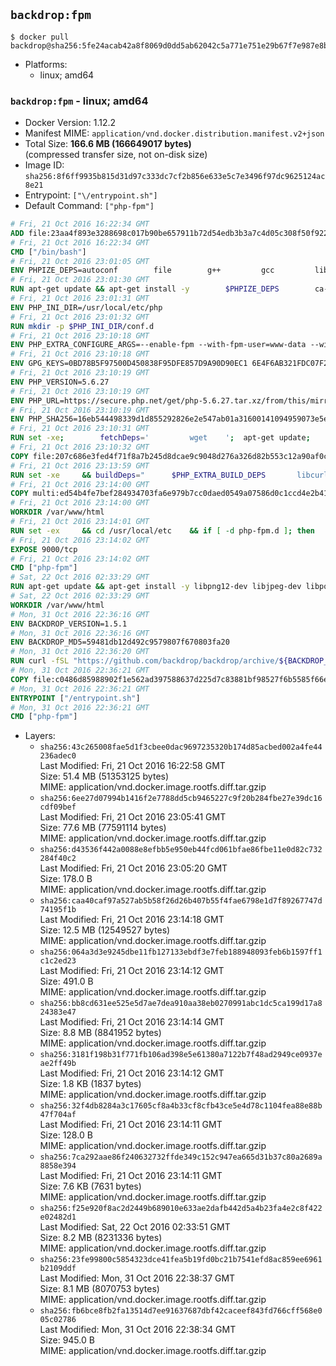 ## `backdrop:fpm`

```console
$ docker pull backdrop@sha256:5fe24acab42a8f8069d0dd5ab62042c5a771e751e29b67f7e987e8b6b9436639
```

-	Platforms:
	-	linux; amd64

### `backdrop:fpm` - linux; amd64

-	Docker Version: 1.12.2
-	Manifest MIME: `application/vnd.docker.distribution.manifest.v2+json`
-	Total Size: **166.6 MB (166649017 bytes)**  
	(compressed transfer size, not on-disk size)
-	Image ID: `sha256:8f6ff9935b815d31d97c333dc7cf2b856e633e5c7e3496f97dc9625124ac8e21`
-	Entrypoint: `["\/entrypoint.sh"]`
-	Default Command: `["php-fpm"]`

```dockerfile
# Fri, 21 Oct 2016 16:22:34 GMT
ADD file:23aa4f893e3288698c017b90be657911b72d54edb3b3a7c4d05c308f50f9228f in / 
# Fri, 21 Oct 2016 16:22:34 GMT
CMD ["/bin/bash"]
# Fri, 21 Oct 2016 23:01:05 GMT
ENV PHPIZE_DEPS=autoconf 		file 		g++ 		gcc 		libc-dev 		make 		pkg-config 		re2c
# Fri, 21 Oct 2016 23:01:30 GMT
RUN apt-get update && apt-get install -y 		$PHPIZE_DEPS 		ca-certificates 		curl 		libedit2 		libsqlite3-0 		libxml2 		xz-utils 	--no-install-recommends && rm -r /var/lib/apt/lists/*
# Fri, 21 Oct 2016 23:01:31 GMT
ENV PHP_INI_DIR=/usr/local/etc/php
# Fri, 21 Oct 2016 23:01:32 GMT
RUN mkdir -p $PHP_INI_DIR/conf.d
# Fri, 21 Oct 2016 23:10:18 GMT
ENV PHP_EXTRA_CONFIGURE_ARGS=--enable-fpm --with-fpm-user=www-data --with-fpm-group=www-data
# Fri, 21 Oct 2016 23:10:18 GMT
ENV GPG_KEYS=0BD78B5F97500D450838F95DFE857D9A90D90EC1 6E4F6AB321FDC07F2C332E3AC2BF0BC433CFC8B3
# Fri, 21 Oct 2016 23:10:19 GMT
ENV PHP_VERSION=5.6.27
# Fri, 21 Oct 2016 23:10:19 GMT
ENV PHP_URL=https://secure.php.net/get/php-5.6.27.tar.xz/from/this/mirror PHP_ASC_URL=https://secure.php.net/get/php-5.6.27.tar.xz.asc/from/this/mirror
# Fri, 21 Oct 2016 23:10:19 GMT
ENV PHP_SHA256=16eb544498339d1d855292826e2e547ab01a31600141094959073e5e10e93ab5 PHP_MD5=9ce6efc96d5ab81ef808f8ed6b1f242d
# Fri, 21 Oct 2016 23:10:31 GMT
RUN set -xe; 		fetchDeps=' 		wget 	'; 	apt-get update; 	apt-get install -y --no-install-recommends $fetchDeps; 	rm -rf /var/lib/apt/lists/*; 		mkdir -p /usr/src; 	cd /usr/src; 		wget -O php.tar.xz "$PHP_URL"; 		if [ -n "$PHP_SHA256" ]; then 		echo "$PHP_SHA256 *php.tar.xz" | sha256sum -c -; 	fi; 	if [ -n "$PHP_MD5" ]; then 		echo "$PHP_MD5 *php.tar.xz" | md5sum -c -; 	fi; 		if [ -n "$PHP_ASC_URL" ]; then 		wget -O php.tar.xz.asc "$PHP_ASC_URL"; 		export GNUPGHOME="$(mktemp -d)"; 		for key in $GPG_KEYS; do 			gpg --keyserver ha.pool.sks-keyservers.net --recv-keys "$key"; 		done; 		gpg --batch --verify php.tar.xz.asc php.tar.xz; 		rm -r "$GNUPGHOME"; 	fi; 		apt-get purge -y --auto-remove $fetchDeps
# Fri, 21 Oct 2016 23:10:32 GMT
COPY file:207c686e3fed4f71f8a7b245d8dcae9c9048d276a326d82b553c12a90af0c0ca in /usr/local/bin/ 
# Fri, 21 Oct 2016 23:13:59 GMT
RUN set -xe 	&& buildDeps=" 		$PHP_EXTRA_BUILD_DEPS 		libcurl4-openssl-dev 		libedit-dev 		libsqlite3-dev 		libssl-dev 		libxml2-dev 	" 	&& apt-get update && apt-get install -y $buildDeps --no-install-recommends && rm -rf /var/lib/apt/lists/* 		&& docker-php-source extract 	&& cd /usr/src/php 	&& ./configure 		--with-config-file-path="$PHP_INI_DIR" 		--with-config-file-scan-dir="$PHP_INI_DIR/conf.d" 				--disable-cgi 				--enable-ftp 		--enable-mbstring 		--enable-mysqlnd 				--with-curl 		--with-libedit 		--with-openssl 		--with-zlib 				$PHP_EXTRA_CONFIGURE_ARGS 	&& make -j "$(nproc)" 	&& make install 	&& { find /usr/local/bin /usr/local/sbin -type f -executable -exec strip --strip-all '{}' + || true; } 	&& make clean 	&& docker-php-source delete 		&& apt-get purge -y --auto-remove -o APT::AutoRemove::RecommendsImportant=false $buildDeps
# Fri, 21 Oct 2016 23:14:00 GMT
COPY multi:ed54b4fe7bef284934703fa6e979b7cc0daed0549a07586d0c1ccd4e2b41884a in /usr/local/bin/ 
# Fri, 21 Oct 2016 23:14:00 GMT
WORKDIR /var/www/html
# Fri, 21 Oct 2016 23:14:01 GMT
RUN set -ex 	&& cd /usr/local/etc 	&& if [ -d php-fpm.d ]; then 		sed 's!=NONE/!=!g' php-fpm.conf.default | tee php-fpm.conf > /dev/null; 		cp php-fpm.d/www.conf.default php-fpm.d/www.conf; 	else 		mkdir php-fpm.d; 		cp php-fpm.conf.default php-fpm.d/www.conf; 		{ 			echo '[global]'; 			echo 'include=etc/php-fpm.d/*.conf'; 		} | tee php-fpm.conf; 	fi 	&& { 		echo '[global]'; 		echo 'error_log = /proc/self/fd/2'; 		echo; 		echo '[www]'; 		echo '; if we send this to /proc/self/fd/1, it never appears'; 		echo 'access.log = /proc/self/fd/2'; 		echo; 		echo 'clear_env = no'; 		echo; 		echo '; Ensure worker stdout and stderr are sent to the main error log.'; 		echo 'catch_workers_output = yes'; 	} | tee php-fpm.d/docker.conf 	&& { 		echo '[global]'; 		echo 'daemonize = no'; 		echo; 		echo '[www]'; 		echo 'listen = [::]:9000'; 	} | tee php-fpm.d/zz-docker.conf
# Fri, 21 Oct 2016 23:14:02 GMT
EXPOSE 9000/tcp
# Fri, 21 Oct 2016 23:14:02 GMT
CMD ["php-fpm"]
# Sat, 22 Oct 2016 02:33:29 GMT
RUN apt-get update && apt-get install -y libpng12-dev libjpeg-dev libpq-dev 	&& rm -rf /var/lib/apt/lists/* 	&& docker-php-ext-configure gd --with-png-dir=/usr --with-jpeg-dir=/usr 	&& docker-php-ext-install gd mbstring pdo pdo_mysql pdo_pgsql zip
# Sat, 22 Oct 2016 02:33:29 GMT
WORKDIR /var/www/html
# Mon, 31 Oct 2016 22:36:16 GMT
ENV BACKDROP_VERSION=1.5.1
# Mon, 31 Oct 2016 22:36:16 GMT
ENV BACKDROP_MD5=59481db12d492c9579807f670803fa20
# Mon, 31 Oct 2016 22:36:20 GMT
RUN curl -fSL "https://github.com/backdrop/backdrop/archive/${BACKDROP_VERSION}.tar.gz" -o backdrop.tar.gz 	&& echo "${BACKDROP_MD5} *backdrop.tar.gz" | md5sum -c - 	&& tar -xz --strip-components=1 -f backdrop.tar.gz 	&& rm backdrop.tar.gz 	&& chown -R www-data:www-data sites
# Mon, 31 Oct 2016 22:36:21 GMT
COPY file:c0486d85988902f1e562ad397588637d225d7c83881bf98527f6b5585f66ee13 in /entrypoint.sh 
# Mon, 31 Oct 2016 22:36:21 GMT
ENTRYPOINT ["/entrypoint.sh"]
# Mon, 31 Oct 2016 22:36:21 GMT
CMD ["php-fpm"]
```

-	Layers:
	-	`sha256:43c265008fae5d1f3cbee0dac9697235320b174d85acbed002a4fe44236adec0`  
		Last Modified: Fri, 21 Oct 2016 16:22:58 GMT  
		Size: 51.4 MB (51353125 bytes)  
		MIME: application/vnd.docker.image.rootfs.diff.tar.gzip
	-	`sha256:6ee27d07994b1416f2e7788dd5cb9465227c9f20b284fbe27e39dc16cdf09bef`  
		Last Modified: Fri, 21 Oct 2016 23:05:41 GMT  
		Size: 77.6 MB (77591114 bytes)  
		MIME: application/vnd.docker.image.rootfs.diff.tar.gzip
	-	`sha256:d43536f442a0088e8efbb5e950eb44fcd061bfae86fbe11e0d82c732284f40c2`  
		Last Modified: Fri, 21 Oct 2016 23:05:20 GMT  
		Size: 178.0 B  
		MIME: application/vnd.docker.image.rootfs.diff.tar.gzip
	-	`sha256:caa40caf97a527ab5b58f26d26b407b55f4fae6798e1d7f89267747d74195f1b`  
		Last Modified: Fri, 21 Oct 2016 23:14:18 GMT  
		Size: 12.5 MB (12549527 bytes)  
		MIME: application/vnd.docker.image.rootfs.diff.tar.gzip
	-	`sha256:064a3d3e9245dbe11fb127133ebdf3e7feb188948093feb6b1597ff1c1c2ed23`  
		Last Modified: Fri, 21 Oct 2016 23:14:12 GMT  
		Size: 491.0 B  
		MIME: application/vnd.docker.image.rootfs.diff.tar.gzip
	-	`sha256:bb8cd631ee525e5d7ae7dea910aa38eb0270991abc1dc5ca199d17a824383e47`  
		Last Modified: Fri, 21 Oct 2016 23:14:14 GMT  
		Size: 8.8 MB (8841952 bytes)  
		MIME: application/vnd.docker.image.rootfs.diff.tar.gzip
	-	`sha256:3181f198b31f771fb106ad398e5e61380a7122b7f48ad2949ce0937eae2ff49b`  
		Last Modified: Fri, 21 Oct 2016 23:14:12 GMT  
		Size: 1.8 KB (1837 bytes)  
		MIME: application/vnd.docker.image.rootfs.diff.tar.gzip
	-	`sha256:32f4db8284a3c17605cf8a4b33cf8cfb43ce5e4d78c1104fea88e88b47f704af`  
		Last Modified: Fri, 21 Oct 2016 23:14:11 GMT  
		Size: 128.0 B  
		MIME: application/vnd.docker.image.rootfs.diff.tar.gzip
	-	`sha256:7ca292aae86f240632732ffde349c152c947ea665d31b37c80a2689a8858e394`  
		Last Modified: Fri, 21 Oct 2016 23:14:11 GMT  
		Size: 7.6 KB (7631 bytes)  
		MIME: application/vnd.docker.image.rootfs.diff.tar.gzip
	-	`sha256:f25e920f8ac2d2449b689010e633ae2dafb442d5a4b23fa4e2c8f422e02482d1`  
		Last Modified: Sat, 22 Oct 2016 02:33:51 GMT  
		Size: 8.2 MB (8231336 bytes)  
		MIME: application/vnd.docker.image.rootfs.diff.tar.gzip
	-	`sha256:23fe99800c5854323dce41fea5b19fd0bc21b7541efd8ac859ee6961b2109ddf`  
		Last Modified: Mon, 31 Oct 2016 22:38:37 GMT  
		Size: 8.1 MB (8070753 bytes)  
		MIME: application/vnd.docker.image.rootfs.diff.tar.gzip
	-	`sha256:fb6bce8fb2fa13514d7ee91637687dbf42caceef843fd766cff568e005c02786`  
		Last Modified: Mon, 31 Oct 2016 22:38:34 GMT  
		Size: 945.0 B  
		MIME: application/vnd.docker.image.rootfs.diff.tar.gzip
